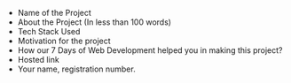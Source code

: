 - Name of the Project
- About the Project (In less than 100 words)
- Tech Stack Used
- Motivation for the project
- How our 7 Days of Web Development helped you in making this project?
- Hosted link
- Your name, registration number.
